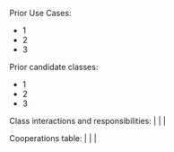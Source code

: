 Prior Use Cases:
- 1
- 2
- 3

Prior candidate classes:
- 1
- 2
- 3

Class interactions and responsibilities:
| | |

Cooperations table:
| | |